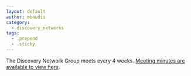 ```yaml
---
layout: default
author: mbaudis
category:
  - discovery_networks
tags:
  - .prepend
  - .sticky
---
```


The Discovery Network Group meets every 4 weeks. [Meeting minutes are available to view here](https://docs.google.com/document/d/1xVXs-isSY_bX6uzUwuAX_L6qW7lKQAf8JZvZuXK6sTg/edit?usp=sharing).
